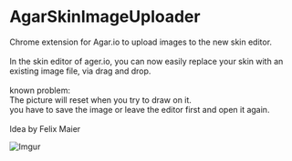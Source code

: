 # AgarSkinImageUploader
Chrome extension for Agar.io to upload images to the new skin editor.</br>
</br>
In the skin editor of ager.io, you can now easily replace your skin with an existing image file, via drag and drop.</br>
</br>
known problem:</br>
The picture will reset when you try to draw on it.</br>
you have to save the image or leave the editor first and open it again.</br>
</br>
Idea by Felix Maier</br>

![Imgur](https://i.imgur.com/8Go1Nu6.gif)
